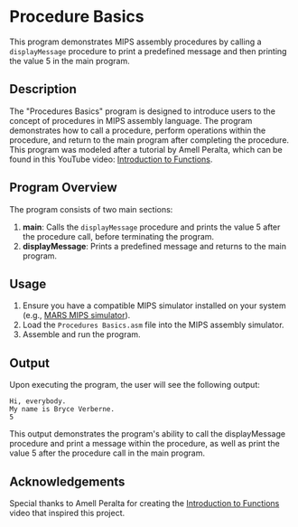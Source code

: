 # Procedure Basics

This program demonstrates MIPS assembly procedures by calling a `displayMessage` procedure to print a predefined message and then printing the value 5 in the main program.

## Description

The "Procedures Basics" program is designed to introduce users to the concept of procedures in MIPS assembly language. The program demonstrates how to call a procedure, perform operations within the procedure, and return to the main program after completing the procedure. This program was modeled after a tutorial by Amell Peralta, which can be found in this YouTube video: [Introduction to Functions](https://www.youtube.com/watch?v=easyXk-BUg0&list=PL5b07qlmA3P6zUdDf-o97ddfpvPFuNa5A&index=16&ab_channel=AmellPeralta).

## Program Overview

The program consists of two main sections:

1. **main**: Calls the `displayMessage` procedure and prints the value 5 after the procedure call, before terminating the program.
2. **displayMessage**: Prints a predefined message and returns to the main program.

## Usage

1. Ensure you have a compatible MIPS simulator installed on your system (e.g., [MARS MIPS simulator](http://courses.missouristate.edu/KenVollmar/MARS/)).
2. Load the `Procedures Basics.asm` file into the MIPS assembly simulator.
3. Assemble and run the program.

## Output

Upon executing the program, the user will see the following output:

```plaintext
Hi, everybody. 
My name is Bryce Verberne.
5
```

This output demonstrates the program's ability to call the displayMessage procedure and print a message within the procedure, as well as print the value 5 after the procedure call in the main program.

## Acknowledgements

Special thanks to Amell Peralta for creating the [Introduction to Functions](https://www.youtube.com/watch?v=easyXk-BUg0&list=PL5b07qlmA3P6zUdDf-o97ddfpvPFuNa5A&index=16&ab_channel=AmellPeralta) video that inspired this project.

